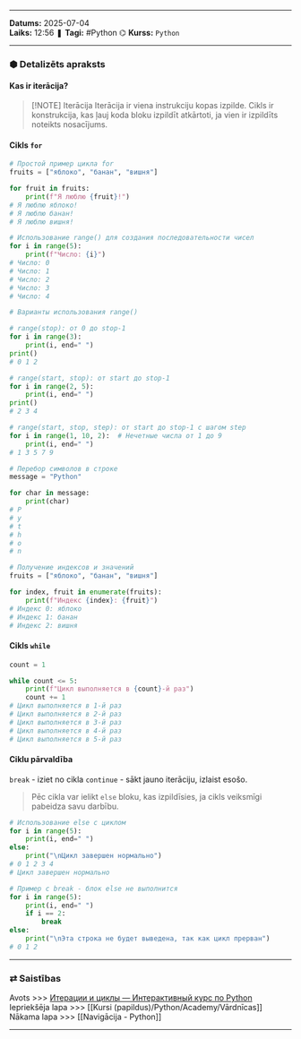 ___
**Datums:** 2025-07-04   
**Laiks:** 12:56 
❚ **Tagi:** #Python 
⌬ **Kurss:**  `Python`

---
### ⬢ Detalizēts apraksts
#### Kas ir iterācija?

> [!NOTE] Iterācija
> Iterācija ir viena instrukciju kopas izpilde. Cikls ir konstrukcija, kas ļauj koda bloku izpildīt atkārtoti, ja vien ir izpildīts noteikts nosacījums.

#### Cikls `for`

```python
# Простой пример цикла for
fruits = ["яблоко", "банан", "вишня"]

for fruit in fruits:
    print(f"Я люблю {fruit}!")
# Я люблю яблоко!
# Я люблю банан!
# Я люблю вишня!
```

```python
# Использование range() для создания последовательности чисел
for i in range(5):
    print(f"Число: {i}")
# Число: 0
# Число: 1
# Число: 2
# Число: 3
# Число: 4
```

```python
# Варианты использования range()

# range(stop): от 0 до stop-1
for i in range(3):
    print(i, end=" ")
print()
# 0 1 2

# range(start, stop): от start до stop-1
for i in range(2, 5):
    print(i, end=" ")
print()
# 2 3 4

# range(start, stop, step): от start до stop-1 с шагом step
for i in range(1, 10, 2):  # Нечетные числа от 1 до 9
    print(i, end=" ")
# 1 3 5 7 9
```

```python
# Перебор символов в строке
message = "Python"

for char in message:
    print(char)
# P
# y
# t
# h
# o
# n
```

```python
# Получение индексов и значений
fruits = ["яблоко", "банан", "вишня"]

for index, fruit in enumerate(fruits):
    print(f"Индекс {index}: {fruit}")
# Индекс 0: яблоко
# Индекс 1: банан
# Индекс 2: вишня
```

#### Cikls `while`

```python
count = 1

while count <= 5:
    print(f"Цикл выполняется в {count}-й раз")
    count += 1
# Цикл выполняется в 1-й раз
# Цикл выполняется в 2-й раз
# Цикл выполняется в 3-й раз
# Цикл выполняется в 4-й раз
# Цикл выполняется в 5-й раз
```

#### Ciklu pārvaldība
`break` - iziet no cikla
`continue` - sākt jauno iterāciju, izlaist esošo.

> Pēc cikla var ielikt `else` bloku, kas izpildīsies, ja cikls veiksmīgi pabeidza savu darbību.

```python
# Использование else с циклом
for i in range(5):
    print(i, end=" ")
else:
    print("\nЦикл завершен нормально")
# 0 1 2 3 4
# Цикл завершен нормально

# Пример с break - блок else не выполнится
for i in range(5):
    print(i, end=" ")
    if i == 2:
        break
else:
    print("\nЭта строка не будет выведена, так как цикл прерван")
# 0 1 2
```

---
### ⇄ Saistības
Avots >>> [Итерации и циклы — Интерактивный курс по Python](https://python-academy.org/ru/guide/loops)
Iepriekšēja lapa >>> [[Kursi (papildus)/Python/Academy/Vārdnīcas]]
Nākama lapa >>> [[Navigācija - Python]]
___
